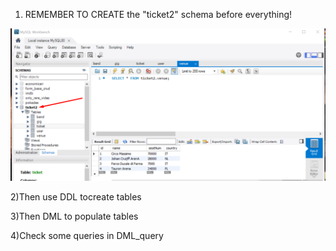 1) REMEMBER TO CREATE the "ticket2" schema before everything!

![Alt text](screen.png?raw=true "Title")

2)Then use DDL tocreate tables

3)Then DML to populate tables

4)Check some queries in DML_query

